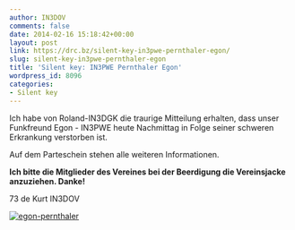 ```yaml
---
author: IN3DOV
comments: false
date: 2014-02-16 15:18:42+00:00
layout: post
link: https://drc.bz/silent-key-in3pwe-pernthaler-egon/
slug: silent-key-in3pwe-pernthaler-egon
title: 'Silent key: IN3PWE Pernthaler Egon'
wordpress_id: 8096
categories:
- Silent key
---
```


Ich habe von Roland-IN3DGK die traurige Mitteilung erhalten, dass unser Funkfreund Egon - IN3PWE heute Nachmittag in Folge seiner schweren Erkrankung verstorben ist.

Auf dem Parteschein stehen alle weiteren Informationen.

**Ich bitte die Mitglieder des Vereines bei der Beerdigung die Vereinsjacke anzuziehen. Danke!**

73 de Kurt IN3DOV



[![egon-pernthaler](https://drc.bz/wp-content/uploads/2014/02/egon-pernthaler.jpg)](https://drc.bz/wp-content/uploads/2014/02/egon-pernthaler.jpg)
